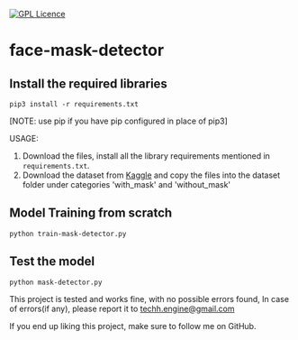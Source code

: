[![GPL Licence](https://badges.frapsoft.com/os/gpl/gpl.png?v=103)](https://opensource.org/licenses/GPL-3.0/)
# face-mask-detector

## Install the required libraries 
```
pip3 install -r requirements.txt  
```
[NOTE: use pip if you have pip configured in place of pip3]


USAGE:

1. Download the files, install all the library requirements mentioned in `requirements.txt`.
2. Download the dataset from [Kaggle](https://www.kaggle.com/prasoonkottarathil/face-mask-lite-dataset) and copy the files into the dataset folder under categories 'with_mask' and 'without_mask'

## Model Training from scratch
```
python train-mask-detector.py
```

## Test the model
```
python mask-detector.py
```

This project is tested and works fine, with no possible errors found,
In case of errors(if any), please report it to techh.engine@gmail.com

If you end up liking this project, make sure to follow me on GitHub.

